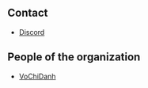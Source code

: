 ## Contact
- [Discord](https://discord.gg/CWjaq5fZN9) 

## People of the organization
- [VoChiDanh](https://github.com/VoChiDanh)
